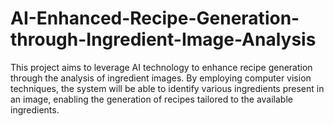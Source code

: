 # AI-Enhanced-Recipe-Generation-through-Ingredient-Image-Analysis
This project aims to leverage AI technology to enhance recipe generation through the analysis of ingredient images. By employing computer vision techniques, the system will be able to identify various ingredients present in an image, enabling the generation of recipes tailored to the available ingredients. 
